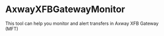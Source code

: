 # AxwayXFBGatewayMonitor
This tool can help you monitor and alert transfers in Axway XFB Gateway (MFT)
